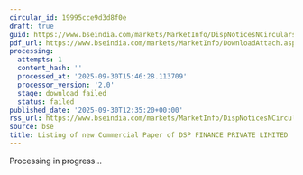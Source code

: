 ```yaml
---
circular_id: 19995cce9d3d8f0e
draft: true
guid: https://www.bseindia.com/markets/MarketInfo/DispNoticesNCirculars.aspx?Noticeid={11040A68-D2D7-42B3-8D93-76EC79D78B28}&noticeno=20250930-46&dt=09/30/2025&icount=46&totcount=104&flag=0
pdf_url: https://www.bseindia.com/markets/MarketInfo/DownloadAttach.aspx?id=20250930-46&attachedId=
processing:
  attempts: 1
  content_hash: ''
  processed_at: '2025-09-30T15:46:28.113709'
  processor_version: '2.0'
  stage: download_failed
  status: failed
published_date: '2025-09-30T12:35:20+00:00'
rss_url: https://www.bseindia.com/markets/MarketInfo/DispNoticesNCirculars.aspx?Noticeid={11040A68-D2D7-42B3-8D93-76EC79D78B28}&noticeno=20250930-46&dt=09/30/2025&icount=46&totcount=104&flag=0
source: bse
title: Listing of new Commercial Paper of DSP FINANCE PRIVATE LIMITED
---
```


Processing in progress...